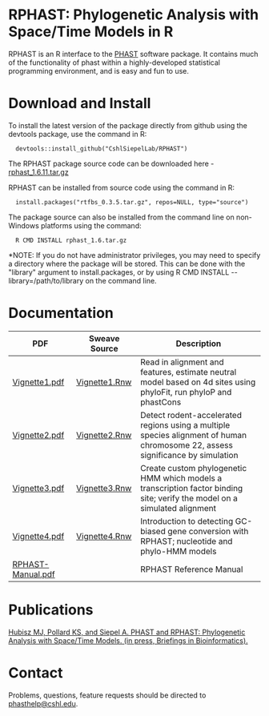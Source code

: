 # RPHAST: Phylogenetic Analysis with Space/Time Models in R



RPHAST is an R interface to the [PHAST](http://compgen.cshl.edu/phast/) software package. It contains much of the functionality of phast within a highly-developed statistical programming environment, and is easy and fun to use. 





# Download and Install


To install the latest version of the package directly from github using the devtools package, use the command in R:

      devtools::install_github("CshlSiepelLab/RPHAST")
      
The RPHAST package source code can be downloaded here - [rphast_1.6.11.tar.gz](http://compgen.cshl.edu/rphast/downloads/rphast_1.6.11.tar.gz)

RPHAST can be installed from source code using the command in R:
      
      install.packages("rtfbs_0.3.5.tar.gz", repos=NULL, type="source")
      
The package source can also be installed from the command line on non-Windows platforms using the command:

      R CMD INSTALL rphast_1.6.tar.gz     

*NOTE: If you do not have administrator privileges, you may need to specify a directory where the package will be stored. This can be done with the "library" argument to install.packages, or by using R CMD INSTALL --library=/path/to/library on the command line.

# Documentation


| PDF  | Sweave Source | Description |
| ------------- | ------------- |------------- |
| [Vignette1.pdf](http://compgen.cshl.edu/rphast/vignette1.pdf)  | [Vignette1.Rnw](http://compgen.cshl.edu/rphast/vignette1.Rnw)  | Read in alignment and features, estimate neutral model based on 4d sites using phyloFit, run phyloP and phastCons |
| [Vignette2.pdf](http://compgen.cshl.edu/rphast/vignette2.pdf)  | [Vignette2.Rnw](http://compgen.cshl.edu/rphast/vignette2.Rnw)  | Detect rodent-accelerated regions using a multiple species alignment of human chromosome 22, assess significance by simulation |
| [Vignette3.pdf](http://compgen.cshl.edu/rphast/vignette3.pdf)  | [Vignette3.Rnw](http://compgen.cshl.edu/rphast/vignette3.Rnw)  | Create custom phylogenetic HMM which models a transcription factor binding site; verify the model on a simulated alignment |
| [Vignette4.pdf](http://compgen.cshl.edu/rphast/vignette4.pdf)  | [Vignette4.Rnw](http://compgen.cshl.edu/rphast/vignette4.Rnw)  | Introduction to detecting GC-biased gene conversion with RPHAST; nucleotide and phylo-HMM models |
| [RPHAST-Manual.pdf](http://compgen.cshl.edu/rphast/rphast-manual.pdf)  |   | RPHAST  Reference Manual |


# Publications

 [Hubisz MJ, Pollard KS, and Siepel A. PHAST and RPHAST: Phylogenetic Analysis with Space/Time Models. (in press, Briefings in Bioinformatics).](https://academic.oup.com/bib/article/12/1/41/244593)
 
 # Contact
 
Problems, questions, feature requests should be directed to [phasthelp@cshl.edu](phasthelp@cshl.edu).
